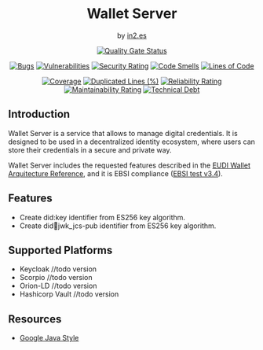 <div align="center">

<h1>Wallet Server</h1>
<span>by </span><a href="https://in2.es">in2.es</a>
<p><p>

[![Quality Gate Status](https://sonarcloud.io/api/project_badges/measure?project=in2workspace_wallet-server&metric=alert_status)](https://sonarcloud.io/dashboard?id=in2workspace_wallet-server)

[![Bugs](https://sonarcloud.io/api/project_badges/measure?project=in2workspace_credential-issuer&metric=bugs)](https://sonarcloud.io/summary/new_code?in2workspace_credential-issuer)
[![Vulnerabilities](https://sonarcloud.io/api/project_badges/measure?project=in2workspace_credential-issuer&metric=vulnerabilities)](https://sonarcloud.io/dashboard?id=in2workspace_credential-issuer)
[![Security Rating](https://sonarcloud.io/api/project_badges/measure?project=in2workspace_credential-issuer&metric=security_rating)](https://sonarcloud.io/dashboard?id=in2workspace_credential-issuer)
[![Code Smells](https://sonarcloud.io/api/project_badges/measure?project=in2workspace_credential-issuer&metric=code_smells)](https://sonarcloud.io/summary/new_code?id=in2workspace_credential-issuer)
[![Lines of Code](https://sonarcloud.io/api/project_badges/measure?project=in2workspace_credential-issuer&metric=ncloc)](https://sonarcloud.io/dashboard?id=in2workspace_credential-issuer)

[![Coverage](https://sonarcloud.io/api/project_badges/measure?project=in2workspace_wallet-server&metric=coverage)](https://sonarcloud.io/summary/new_code?id=in2workspace_wallet-server)
[![Duplicated Lines (%)](https://sonarcloud.io/api/project_badges/measure?project=in2workspace_credential-issuer&metric=duplicated_lines_density)](https://sonarcloud.io/summary/new_code?id=in2workspace_credential-issuer)
[![Reliability Rating](https://sonarcloud.io/api/project_badges/measure?project=in2workspace_credential-issuer&metric=reliability_rating)](https://sonarcloud.io/dashboard?id=in2workspace_credential-issuer)
[![Maintainability Rating](https://sonarcloud.io/api/project_badges/measure?project=in2workspace_credential-issuer&metric=sqale_rating)](https://sonarcloud.io/dashboard?id=in2workspace_credential-issuer)
[![Technical Debt](https://sonarcloud.io/api/project_badges/measure?project=in2workspace_credential-issuer&metric=sqale_index)](https://sonarcloud.io/summary/new_code?id=in2workspace_credential-issuer)

</div>

## Introduction

Wallet Server is a service that allows to manage digital credentials. It is designed to be used in a decentralized identity ecosystem, where users can store their credentials in a secure and private way.

Wallet Server includes the requested features described in the [EUDI Wallet Arquitecture Reference](https://github.com/eu-digital-identity-wallet/eudi-doc-architecture-and-reference-framework/blob/main/docs/arf.md), and it is EBSI compliance ([EBSI test v3.4](https://hub.ebsi.eu/wallet-conformance)).

## Features
- Create did:key identifier from ES256 key algorithm.
- Create did:key:jwk_jcs-pub identifier from ES256 key algorithm.

## Supported Platforms
* Keycloak //todo version
* Scorpio //todo version
* Orion-LD //todo version
* Hashicorp Vault //todo version

## Resources
* [Google Java Style](https://github.com/checkstyle/checkstyle/blob/master/src/main/resources/google_checks.xml)
